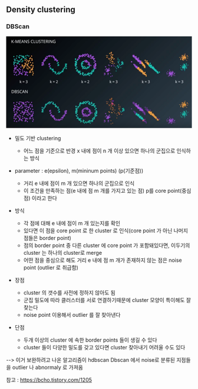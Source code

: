 ## Density clustering
### DBScan
![DBScan](image/3_1.png "DBScan")
* 밀도 기반 clustering
	* 어느 점을 기준으로 반경 x 내에 점이 n 개 이상 있으면 하나의 군집으로 인식하는 방식
* parameter : e(epsilon), m(mininum points)
	(p(기준점))
	* 거리 e 내에 점이 m 개 있으면 하나의 군집으로 인식
	* 이 조건을 만족하는 점(e 내에 점 m 개를 가지고 있는 점) p를 core point(중심점) 이라고 한다
* 방식
	* 각 점에 대해 e 내에 점이 m 개 있는지를 확인
	* 있다면 이 점을 core point 로 한 cluster 로 인식(core point 가 아닌 나머지 점들은 border point)
	* 점의 border point 중 다른 cluster 에 core point 가 포함돼있다면, 이두기의 cluster 는 하나의 cluster로 merge
	* 어떤 점을 중심으로 해도 거리 e 내에 점 m 개가 존재하지 않는 점은 noise point (outlier 로 취급함)

* 장점
	* cluster 의 갯수를 사전에 정하지 않아도 됨
	* 군집 밀도에 따라 클러스터를 서로 연결하기때문에 cluster 모양이 특이해도 잘 찾는다
	* noise point 이용해서 outlier 를 잘 찾아낸다
* 단점
	* 두개 이상의 cluster 에 속한 border points 들이 생길 수 있다
	* cluster 들이 다양한 밀도를 갖고 있다면 cluster 찾아내기 어려울 수도 있다


--> 이거 보완하려고 나온 알고리즘이 hdbscan
Dbscan 에서 noise로 분류된 지점들을 outlier 나 abnormaly 로 가져옴

참고 : https://bcho.tistory.com/1205